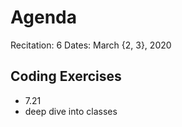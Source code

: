 # Agenda

Recitation: 6
Dates: March {2, 3}, 2020

## Coding Exercises

- 7.21
- deep dive into classes
